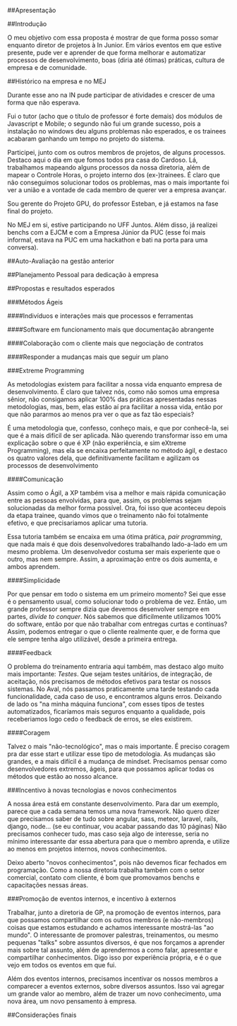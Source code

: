 ##Apresentação

##Introdução

O meu objetivo com essa proposta é mostrar de que forma posso somar enquanto diretor de projetos à In Junior. Em vários eventos em que estive presente, pude ver e aprender de que forma melhorar e automatizar processos de desenvolvimento, boas (diria até ótimas) práticas, cultura de empresa e de comunidade.

##Histórico na empresa e no MEJ

Durante esse ano na IN pude participar de atividades e crescer de uma forma que não esperava.

Fui o tutor (acho que o título de professor é forte demais) dos módulos de Javascript e Mobile; o segundo não fui um grande sucesso, pois a instalação no windows deu alguns problemas não esperados, e os trainees acabaram ganhando um tempo no projeto do sistema.

Participei, junto com os outros membros de projetos, de alguns processos. Destaco aqui o dia em que fomos todos pra casa do Cardoso. Lá, trabalhamos mapeando alguns processos da nossa diretoria, além de mapear o Controle Horas, o projeto interno dos (ex-)trainees. É claro que não conseguimos solucionar todos os problemas, mas o mais importante foi ver a união e a vontade de cada membro de querer ver a empresa avançar.

Sou gerente do Projeto GPU, do professor Esteban, e já estamos na fase final do projeto.

No MEJ em si, estive participando no UFF Juntos. Além disso, já realizei benchs com a EJCM e com a Empresa Júnior da PUC (esse foi mais informal, estava na PUC em uma hackathon e bati na porta para uma conversa).

##Auto-Avaliação na gestão anterior

##Planejamento Pessoal para dedicação à empresa

##Propostas e resultados esperados

###Métodos Ágeis

####Indivíduos e interações mais que processos e ferramentas

####Software em funcionamento mais que documentação abrangente

####Colaboração com o cliente mais que negociação de contratos

####Responder a mudanças mais que seguir um plano

###Extreme Programming

As metodologias existem para facilitar a nossa vida enquanto empresa de desenvolvimento. É claro que talvez nós, como não somos uma empresa sênior, não consigamos aplicar 100% das práticas apresentadas nessas metodologias, mas, bem, elas estão aí pra facilitar a nossa vida, então por que não pararmos ao menos pra ver o que as faz tão especiais?

É uma metodologia que, confesso, conheço mais, e que por conhecê-la, sei que é a mais difícil de ser aplicada. Não querendo transformar isso em uma explicação sobre o que é XP (não experiência, e sim eXtreme Programming), mas ela se encaixa perfeitamente no método ágil, e destaco os quatro valores dela, que definitivamente facilitam e agilizam os processos de desenvolvimento

####Comunicação

Assim como o Ágil, a XP também visa a melhor e mais rápida comunicação entre as pessoas envolvidas, para que, assim, os problemas sejam solucionadas da melhor forma possível. Ora, foi isso que aconteceu depois da etapa trainee, quando vimos que o treinamento não foi totalmente efetivo, e que precisariamos aplicar uma tutoria.

Essa tutoria também se encaixa em uma ótima prática, *pair programming*, que nada mais é que dois desenvolvedores trabalhando lado-a-lado em um mesmo problema. Um desenvolvedor costuma ser mais experiente que o outro, mas nem sempre. Assim, a aproximação entre os dois aumenta, e ambos aprendem.

####Simplicidade

Por que pensar em todo o sistema em um primeiro momento? Sei que esse é o pensamento usual, como solucionar todo o problema de vez. Então, um grande professor sempre dizia que devemos desenvolver sempre em partes, *divide to conquer*. Nós sabemos que dificilmente utilizamos 100% do software, então por que não trabalhar com entregas curtas e contínuas? Assim, podemos entregar o que o cliente realmente quer, e de forma que ele sempre tenha algo utilizável, desde a primeira entrega.

####Feedback

O problema do treinamento entraria aqui também, mas destaco algo muito mais importante: *Testes*. Que sejam testes unitários, de integração, de aceitação, nós precisamos de métodos efetivos para testar os nossos sistemas. No Aval, nós passamos praticamente uma tarde testando cada funcionalidade, cada caso de uso, e encontramos alguns erros. Deixando de lado os "na minha máquina funciona", com esses tipos de testes automatizados, ficaríamos mais seguros enquanto a qualidade, pois receberiamos logo cedo o feedback de erros, se eles existirem.

####Coragem

Talvez o mais "não-tecnológico", mas o mais importante. É preciso coragem pra dar esse start e utilizar esse tipo de metodologia. As mudanças são grandes, e a mais difícil é a mudança de mindset. Precisamos pensar como desenvolvedores extremos, ágeis, para que possamos aplicar todas os métodos que estão ao nosso alcance.

###Incentivo à novas tecnologias e novos conhecimentos

A nossa área está em constante desenvolvimento. Para dar um exemplo, parece que a cada semana temos uma nova framework. Não quero dizer que precisamos saber de tudo sobre angular, sass, meteor, laravel, rails, django, node... (se eu continuar, vou acabar passando das 10 páginas) Não precisamos conhecer tudo, mas caso seja algo de interesse, seria no mínimo interessante dar essa abertura para que o membro aprenda, e utilize ao menos em projetos internos, novos conhecimentos.

Deixo aberto "novos conhecimentos", pois não devemos ficar fechados em programação. Como a nossa diretoria trabalha também com o setor comercial, contato com cliente, é bom que promovamos benchs e capacitações nessas áreas.

###Promoção de eventos internos, e incentivo à externos

Trabalhar, junto a diretoria de GP, na promoção de eventos internos, para que possamos compartilhar com os outros membros (e não-membros) coisas que estamos estudando e achamos interessante mostrá-las "ao mundo". O interessante de promover palestras, treinamentos, ou mesmo pequenas "talks" sobre assuntos diversos, é que nos forçamos a aprender mais sobre tal assunto, além de aprendermos a como falar, apresentar e compartilhar conhecimentos. Digo isso por experiência própria, e é o que vejo em todos os eventos em que fui.

Além dos eventos internos, precisamos incentivar os nossos membros a comparecer a eventos externos, sobre diversos assuntos. Isso vai agregar um grande valor ao membro, além de trazer um novo conhecimento, uma nova área, um novo pensamento à empresa.

##Considerações finais
